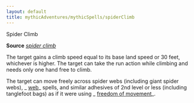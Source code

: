 ```yaml
---
layout: default
title: mythicAdventures/mythicSpells/spiderClimb
---
```

Spider Climb

**Source** [_spider climb_](spells/spiderClimb#_spider-climb)

The target gains a climb speed equal to its base land speed or 30 feet, whichever is higher. The target can take the run action while climbing and needs only one hand free to climb.

The target can move freely across spider webs (including giant spider webs), _ [web](spells/web#_web)_ spells, and similar adhesives of 2nd level or less (including tanglefoot bags) as if it were using _ [freedom of movement](spells/freedomOfMovement#_freedom-of-movement)_.

